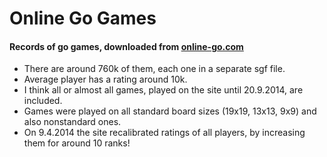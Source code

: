 Online Go Games
===============
#### Records of go games, downloaded from [online-go.com](http://www.online-go.com)
* There are around 760k of them, each one in a separate sgf file.
* Average player has a rating around 10k.
* I think all or almost all games, played on the site until 20.9.2014, are included.
* Games were played on all standard board sizes (19x19, 13x13, 9x9) and also nonstandard ones.
* On 9.4.2014 the site recalibrated ratings of all players, by increasing them for around 10 ranks! 
